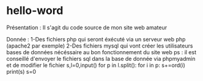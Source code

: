 # hello-word
Présentation : Il s'agit du code source de mon site web amateur

Donnée : 1-Des fichiers php qui seront éxécuté via un serveur web php (apache2 par exemple)
		 2-Des fichiers mysql qui vont créer les utilisateurs bases de données nécéssaire au bon fonctionnement du site web
		 	ps : il est conseillé d'envoyer le fichiers sql dans la base de donnée via phpmyadmin et de modifier le fichier
s,l=0,input()
for p in l.split():
    for i in p:
        s+=ord(i)
    print(s)
    s=0
